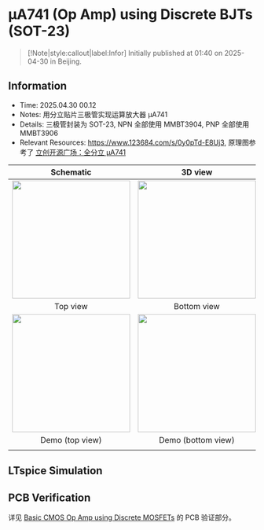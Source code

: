 # μA741 (Op Amp) using Discrete BJTs (SOT-23)

> [!Note|style:callout|label:Infor]
> Initially published at 01:40 on 2025-04-30 in Beijing.

## Information

- Time: 2025.04.30 00.12
- Notes: 用分立贴片三极管实现运算放大器 μA741
- Details: 三极管封装为 SOT-23, NPN 全部使用 MMBT3904, PNP 全部使用 MMBT3906
- Relevant Resources: https://www.123684.com/s/0y0pTd-E8Uj3, 原理图参考了 [立创开源广场：全分立 μA741](https://oshwhub.com/eda_xrjwnnux/quan-fen-li-a741) 


<div class='center'>

| Schematic | 3D view | 
|:-:|:-:|
 |<div class="center"><img height=240px src="https://imagebank-0.oss-cn-beijing.aliyuncs.com/VS-PicGo/2025-05-06-01-35-25_μA741 using Discrete BJTs (SOT-23).png"/></div>|<div class="center"><img height=240px src="https://imagebank-0.oss-cn-beijing.aliyuncs.com/VS-PicGo/2025-05-06-01-32-17_μA741 using Discrete BJTs (SOT-23).png"/></div>|
| Top view | Bottom view | 
 | <div class="center"><img height=240px src="https://imagebank-0.oss-cn-beijing.aliyuncs.com/VS-PicGo/2025-05-06-01-31-33_μA741 using Discrete BJTs (SOT-23).png"/></div> | <div class="center"><img height=240px src="https://imagebank-0.oss-cn-beijing.aliyuncs.com/VS-PicGo/2025-05-06-01-31-48_μA741 using Discrete BJTs (SOT-23).png"/></div> |
| Demo (top view)| Demo (bottom view) | 
 |  |  |
</div>

## LTspice Simulation

## PCB Verification

详见 [Basic CMOS Op Amp using Discrete MOSFETs](<ElectronicDesigns/Basic CMOS Op Amp using Discrete MOSFETs.md>) 的 PCB 验证部分。